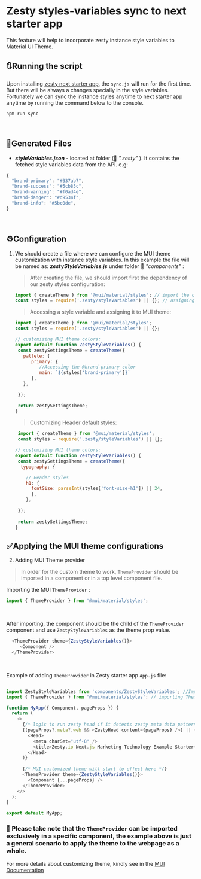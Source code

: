 # Zesty styles-variables sync to next starter app

This feature will help to incorporate zesty instance style variables to Material UI Theme.

## 🔃Running the script
 Upon installing [zesty next starter app](https://github.com/zesty-io/nextjs-starter), the `sync.js` will run for the first time. But there will be always a changes specially in the style variables. Fortunately we can sync the instance styles anytime to next starter app anytime by running the command below to the console.

```
npm run sync
```

<br>

## 📃Generated Files
  * **_styleVariables.json_** - located at folder (📁 _".zesty"_ ). It contains the fetched style variables data from the API.
e.g:
```javascript
{
  "brand-primary": "#337ab7",
  "brand-success": "#5cb85c",
  "brand-warning": "#f0ad4e",
  "brand-danger": "#d9534f",
  "brand-info": "#5bc0de",
}
```
 
<br>

## ⚙️Configuration 
1. We should create a file where we can configure the MUI theme customization with instance style variables. In this example the file will be named as:
 _**zestyStyleVariables.js**_ under folder 📁 _"components"_ :  <br>
   
   > After creating the file, we should import first the dependency of our zesty styles configuration:
   ```javascript
   import { createTheme } from '@mui/material/styles'; // import the createTheme from MUI
   const styles = require('.zesty/styleVariables') || {}; // assigning the styleVariables.json to the "styles" variable
   ```
   
   > Accessing a style variable and assigning it to MUI theme:
   
   ```javascript
   import { createTheme } from '@mui/material/styles';
   const styles = require('.zesty/styleVariables') || {};
   
   // customizing MUI theme colors:
   export default function ZestyStyleVariables() {
    const zestySettingsTheme = createTheme({
      pallete: {
         primary: {
            //Accessing the @brand-primary color 
            main: `${styles['brand-primary']}`
         },
      },

    });
    
    return zestySettingsTheme;
   }
   ```
   
   > Customizing Header default styles:
   
   ```javascript
    import { createTheme } from '@mui/material/styles';
    const styles = require('.zesty/styleVariables') || {};
   
   // customizing MUI theme colors:
   export default function ZestyStyleVariables() {
    const zestySettingsTheme = createTheme({
     typography: {

       // Header styles
       h1: {
         fontSize: parseInt(styles['font-size-h1']) || 24,
         },
       },

    });
    
    return zestySettingsTheme;
   }
   
   ```
   
   
## ✅Applying the MUI theme configurations
2. Adding MUI Theme provider
> In order for the custom theme to work, `ThemeProvider` should be imported in a component or in a top level component file.

Importing the MUI `ThemeProvider` :

```javascript
import { ThemeProvider } from '@mui/material/styles';

```
<br>

After importing, the component should be the child of the `ThemeProvider` component and use `ZestyStyleVariables` as the theme prop value.

```javascript
  <ThemeProvider theme={ZestyStyleVariables()}>  
     <Component />
  </ThemeProvider>

```

<br>

Example of adding `ThemeProvider` in Zesty starter app `App.js` file:

```javascript

import ZestyStyleVariables from 'components/ZestyStyleVariables'; //Importing the custom theme config from the ZestyStyleVariables.js
import { ThemeProvider } from '@mui/material/styles'; // importing ThemeProvider from MUI styles

function MyApp({ Component, pageProps }) {
  return (
    <>
      {/* logic to run zesty head if it detects zesty meta data patterns in props, else load alternate head for you to edit */}
      {(pageProps?.meta?.web && <ZestyHead content={pageProps} />) || (
        <Head>
          <meta charSet="utf-8" />
          <title>Zesty.io Next.js Marketing Technology Example Starter</title>
        </Head>
      )}
      
      {/* MUI customized theme will start to effect here */}
      <ThemeProvider theme={ZestyStyleVariables()}>  
        <Component {...pageProps} />
      </ThemeProvider>
    </>
  );
}

export default MyApp;

```

### 📝 Please take note that the `ThemeProvider` can be imported exclusively in a specific component, the example above is just a general scenario to apply the theme to the webpage as a whole.
   
For more details about customizing theme, kindly see in the [MUI Documentation](https://mui.com/material-ui/customization/theming/)

